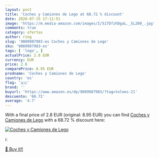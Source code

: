 ```yaml
---
layout: post
title: 'Coches y Camiones de Lego at 68.72 % discount'
date: 2020-07-15 17:11:51
image: 'https://m.media-amazon.com/images/I/517DfzhDgaL._SL200_.jpg'
comments: true
category: ofertas
author: ring
slug: '9089987983-es Coches y Camiones de Lego'
sku: '9089987983-es'
tags: [ 'lego', ]
actualPrice: 2.8 EUR
currency: EUR
price: 2.8
comparePrice: 8.95 EUR
prodname: 'Coches y Camiones de Lego'
country: 'es'
flag: '🇪🇸'
brand: ''
buyurl: 'https://www.amazon.es/dp/9089987983/?tag=tolees-21'
descuento: '68.72'
average: '4.7'
---
```


With a final price of 2.8 EUR (original: 8.95 EUR) you can find [Coches y Camiones de Lego](https://www.amazon.es/dp/9089987983/?tag=tolees-21) with a  68.72 % discount here:

[![Coches y Camiones de Lego](https://m.media-amazon.com/images/I/517DfzhDgaL._SL200_.jpg)](https://www.amazon.es/dp/9089987983/?tag=tolees-21)

ℹ️:


[🛒 Buy it!!](https://www.amazon.es/dp/9089987983/?tag=tolees-21)
